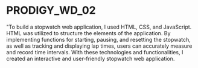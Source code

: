 # PRODIGY_WD_02

"To build a stopwatch web application, I used HTML, CSS, and JavaScript. HTML was utilized to structure the elements of the application. By implementing functions for starting, pausing, and resetting the stopwatch, as well as tracking and displaying lap times, users can accurately measure and record time intervals. With these technologies and functionalities, I created an interactive and user-friendly stopwatch web application.
